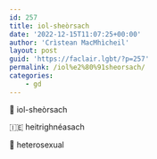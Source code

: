 ```yaml
---
id: 257
title: iol-sheòrsach
date: '2022-12-15T11:07:25+00:00'
author: 'Crìstean MacMhìcheil'
layout: post
guid: 'https://faclair.lgbt/?p=257'
permalink: /iol%e2%80%91sheorsach/
categories:
    - gd
---
```


&#x1f3f4;&#xe0067;&#xe0062;&#xe0073;&#xe0063;&#xe0074;&#xe007f; iol-sheòrsach

&#x1f1ee;&#x1f1ea; heitrighnéasach

&#x1f3f4;&#xe0067;&#xe0062;&#xe0065;&#xe006e;&#xe0067;&#xe007f; heterosexual
